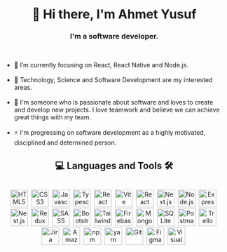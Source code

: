 <h1 align="center">👋 Hi there, I'm Ahmet Yusuf</h1>

<h3 align="center">I'm a software developer.</h3>
<br/>

<ul>
  <li>🎯 I’m currently focusing on React, React Native and Node.js.</li>
  <br/>
  <li>🔭 Technology, Science and Software Development are my interested areas.</li>
  <br/>
  <li>💞️ I'm someone who is passionate about software and loves to create and develop new projects. I love teamwork and believe we can achieve great things with my team.</li>
  <br/>
  <li>⚡ I'm progressing on software development as a highly motivated, disciplined and determined person.</li>
</ul>

<h2 align="center">💻 Languages and Tools 🛠️</h2>
<br/>

<div align="center">
  <img src="https://cdn.jsdelivr.net/gh/devicons/devicon/icons/html5/html5-original.svg" alt="HTML5" width="40" height="40"/>&nbsp;
  <img src="https://cdn.jsdelivr.net/gh/devicons/devicon/icons/css3/css3-original.svg" alt="CSS3" width="40" height="40"/>&nbsp;
  <img src="https://cdn.jsdelivr.net/gh/devicons/devicon/icons/javascript/javascript-original.svg" alt="Javascript" width="40" height="40"/>&nbsp;
  <img src="https://cdn.jsdelivr.net/gh/devicons/devicon/icons/typescript/typescript-original.svg" alt="Typescript" width="40" height="40"/>&nbsp;
  <img src="https://cdn.jsdelivr.net/gh/devicons/devicon/icons/react/react-original-wordmark.svg" alt="React Native" width="40" height="40"/>&nbsp;
  <img src="https://cdn.jsdelivr.net/gh/devicons/devicon@latest/icons/vitejs/vitejs-original.svg" alt="Vite" width="40" height="40" />&nbsp;
  <img src="https://cdn.jsdelivr.net/gh/devicons/devicon@latest/icons/react/react-original.svg" alt="React" width="40" height="40"/>&nbsp;
  <img src="https://cdn.jsdelivr.net/gh/devicons/devicon@latest/icons/nextjs/nextjs-original.svg" alt="Next.js" width="40" height="40"/>&nbsp;
  <img src="https://cdn.jsdelivr.net/gh/devicons/devicon@latest/icons/nodejs/nodejs-original.svg" alt="Node.js" width="40" height="40"/>&nbsp;
  <img src="https://cdn.jsdelivr.net/gh/devicons/devicon@latest/icons/express/express-original.svg" alt="Express" width="40" height="40"/>&nbsp;
  <img src="https://cdn.jsdelivr.net/gh/devicons/devicon@latest/icons/nestjs/nestjs-original.svg" alt="Nest.js" width="40" height="40"/>&nbsp;
  <img src="https://cdn.jsdelivr.net/gh/devicons/devicon/icons/redux/redux-original.svg" alt="Redux" width="40" height="40"/>&nbsp;
  <img src="https://cdn.jsdelivr.net/gh/devicons/devicon/icons/sass/sass-original.svg" alt="SASS" width="40" height="40"/>&nbsp;
  <img src="https://cdn.jsdelivr.net/gh/devicons/devicon/icons/bootstrap/bootstrap-original.svg" alt="Bootstrap" width="40" height="40"/>&nbsp;
  <img src="https://cdn.jsdelivr.net/gh/devicons/devicon@latest/icons/tailwindcss/tailwindcss-original.svg" alt="Tailwind CSS" width="40" height="40"/>&nbsp;
  <img src="https://cdn.jsdelivr.net/gh/devicons/devicon@latest/icons/firebase/firebase-original.svg" alt="Firebase" width="40" height="40"/>&nbsp;
  <img src="https://cdn.jsdelivr.net/gh/devicons/devicon@latest/icons/mongodb/mongodb-original.svg" alt="MongoDB" width="40" height="40"/>&nbsp;
  <img src="https://cdn.jsdelivr.net/gh/devicons/devicon@latest/icons/sqlite/sqlite-original.svg" alt="SQLite" width="40" height="40" />&nbsp;
  <img src="https://cdn.jsdelivr.net/gh/devicons/devicon@latest/icons/postman/postman-original.svg" alt="Postman" width="40" height="40"/>&nbsp;
  <img src="https://cdn.jsdelivr.net/gh/devicons/devicon@latest/icons/trello/trello-original.svg" alt="Trello" width="40" height="40"/>&nbsp;
  <img src="https://cdn.jsdelivr.net/gh/devicons/devicon/icons/jira/jira-original.svg" alt="Jira" width="40" height="40"/>&nbsp;
  <img src="https://cdn.jsdelivr.net/gh/devicons/devicon@latest/icons/amazonwebservices/amazonwebservices-plain-wordmark.svg" alt="Amazon Web Services" width="40" height="40"/>&nbsp;
  <img src="https://cdn.jsdelivr.net/gh/devicons/devicon@latest/icons/npm/npm-original-wordmark.svg" alt="npm" width="40" height="40"/>&nbsp;
  <img src="https://cdn.jsdelivr.net/gh/devicons/devicon@latest/icons/yarn/yarn-original.svg" alt="yarn" width="40" height="40"/>&nbsp;
  <img src="https://cdn.jsdelivr.net/gh/devicons/devicon@latest/icons/git/git-original.svg" alt="Git" width="40" height="40"/>&nbsp;
  <img src="https://cdn.jsdelivr.net/gh/devicons/devicon/icons/figma/figma-original.svg" alt="Figma" width="40" height="40"/>&nbsp;
  <img src="https://cdn.jsdelivr.net/gh/devicons/devicon/icons/vscode/vscode-original.svg" alt="Visual Studio Code" width="40" height="40"/>&nbsp;
</div>
